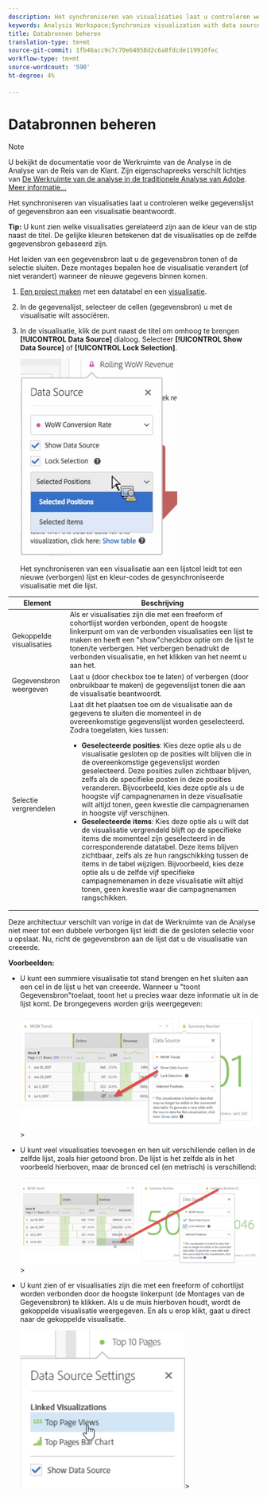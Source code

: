 ```yaml
---
description: Het synchroniseren van visualisaties laat u controleren welke gegevenslijst of gegevensbron aan een visualisatie beantwoordt.
keywords: Analysis Workspace;Synchronize visualization with data source
title: Databronnen beheren
translation-type: tm+mt
source-git-commit: 1fb46acc9c7c70e64058d2c6a8fdcde119910fec
workflow-type: tm+mt
source-wordcount: '590'
ht-degree: 4%

---
```



# Databronnen beheren

>[!NOTE]
>
>U bekijkt de documentatie voor de Werkruimte van de Analyse in de Analyse van de Reis van de Klant. Zijn eigenschapreeks verschilt lichtjes van [De Werkruimte van de analyse in de traditionele Analyse van Adobe](https://docs.adobe.com/content/help/en/analytics/analyze/analysis-workspace/home.html). [Meer informatie...](/help/getting-started/cja-aa.md)

Het synchroniseren van visualisaties laat u controleren welke gegevenslijst of gegevensbron aan een visualisatie beantwoordt.

**Tip:** U kunt zien welke visualisaties gerelateerd zijn aan de kleur van de stip naast de titel. De gelijke kleuren betekenen dat de visualisaties op de zelfde gegevensbron gebaseerd zijn.

Het leiden van een gegevensbron laat u de gegevensbron tonen of de selectie sluiten. Deze montages bepalen hoe de visualisatie verandert (of niet verandert) wanneer de nieuwe gegevens binnen komen.

1. [Een project maken](/help/analysis-workspace/home.md) met een datatabel en een [visualisatie](/help/analysis-workspace/visualizations/freeform-analysis-visualizations.md).
1. In de gegevenslijst, selecteer de cellen (gegevensbron) u met de visualisatie wilt associëren.
1. In de visualisatie, klik de punt naast de titel om omhoog te brengen **[!UICONTROL Data Source]** dialoog. Selecteer **[!UICONTROL Show Data Source]** of **[!UICONTROL Lock Selection]**.

   ![](assets/manage-data-source.png)

   Het synchroniseren van een visualisatie aan een lijstcel leidt tot een nieuwe (verborgen) lijst en kleur-codes de gesynchroniseerde visualisatie met die lijst.

| Element | Beschrijving |
|--- |--- |
| Gekoppelde visualisaties | Als er visualisaties zijn die met een freeform of cohortlijst worden verbonden, opent de hoogste linkerpunt om van de verbonden visualisaties een lijst te maken en heeft een &quot;show&quot;checkbox optie om de lijst te tonen/te verbergen.  Het verbergen benadrukt de verbonden visualisatie, en het klikken van het neemt u aan het. |
| Gegevensbron weergeven | Laat u (door checkbox toe te laten) of verbergen (door onbruikbaar te maken) de gegevenslijst tonen die aan de visualisatie beantwoordt. |
| Selectie vergrendelen | Laat dit het plaatsen toe om de visualisatie aan de gegevens te sluiten die momenteel in de overeenkomstige gegevenslijst worden geselecteerd. Zodra toegelaten, kies tussen:  <ul><li>**Geselecteerde posities**: Kies deze optie als u de visualisatie gesloten op de posities wilt blijven die in de overeenkomstige gegevenslijst worden geselecteerd. Deze posities zullen zichtbaar blijven, zelfs als de specifieke posten in deze posities veranderen. Bijvoorbeeld, kies deze optie als u de hoogste vijf campagnenamen in deze visualisatie wilt altijd tonen, geen kwestie die campagnenamen in hoogste vijf verschijnen.</li> <li>**Geselecteerde items**: Kies deze optie als u wilt dat de visualisatie vergrendeld blijft op de specifieke items die momenteel zijn geselecteerd in de corresponderende datatabel. Deze items blijven zichtbaar, zelfs als ze hun rangschikking tussen de items in de tabel wijzigen. Bijvoorbeeld, kies deze optie als u de zelfde vijf specifieke campagnemenamen in deze visualisatie wilt altijd tonen, geen kwestie waar die campagnenamen rangschikken.</li></ul> |

Deze architectuur verschilt van vorige in dat de Werkruimte van de Analyse niet meer tot een dubbele verborgen lijst leidt die de gesloten selectie voor u opslaat. Nu, richt de gegevensbron aan de lijst dat u de visualisatie van creeerde.

**Voorbeelden:**

* U kunt een summiere visualisatie tot stand brengen en het sluiten aan een cel in de lijst u het van creeerde. Wanneer u &quot;toont Gegevensbron&quot;toelaat, toont het u precies waar deze informatie uit in de lijst komt. De brongegevens worden grijs weergegeven:

   ![](assets/data-source2.png)>
* U kunt veel visualisaties toevoegen en hen uit verschillende cellen in de zelfde lijst, zoals hier getoond bron. De lijst is het zelfde als in het voorbeeld hierboven, maar de bronced cel (en metrisch) is verschillend:

   ![](assets/data-source3.png)>
* U kunt zien of er visualisaties zijn die met een freeform of cohortlijst worden verbonden door de hoogste linkerpunt (de Montages van de Gegevensbron) te klikken. Als u de muis hierboven houdt, wordt de gekoppelde visualisatie weergegeven. En als u erop klikt, gaat u direct naar de gekoppelde visualisatie.

   ![](assets/linked-visualizations.png)>
